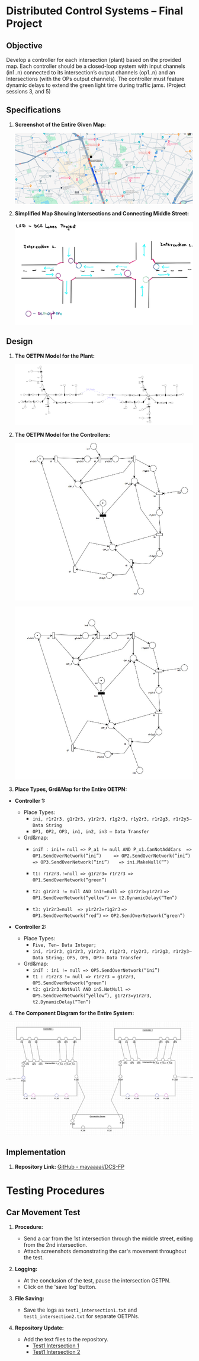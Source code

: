 # Distributed Control Systems – Final Project

## Objective

Develop a controller for each intersection (plant) based on the provided map. Each controller should be a closed-loop system with input channels (in1..n) connected to its intersection’s output channels (op1..n) and an Intersections (with the OPs output channels). The controller must feature dynamic delays to extend the green light time during traffic jams. (Project sessions 3, and 5)

## Specifications

1. **Screenshot of the Entire Given Map:**
  
   ![Given Map](/images/intersection.png)

2. **Simplified Map Showing Intersections and Connecting Middle Street:**

   ![Simplified Map](/images/simplified-petri.png)

## Design

1. **The OETPN Model for the Plant:**

   ![OETPN Model for the Plant](/images/petri-plant.png)

   
2. **The OETPN Model for the Controllers:**

   ![OETPN Model for the Controllers](images/controller1.jpg)

   ![OETPN Model for the Controllers](images/controller2.jpg)

3. **Place Types, Grd&Map for the Entire OETPN:**

- **Controller 1:**
   - Place Types: 
     - `ini, r1r2r3, g1r2r3, y1r2r3, r1g2r3, r1y2r3, r1r2g3, r1r2y3– Data String`
     - `OP1, OP2, OP3, in1, in2, in3 – Data Transfer`
   - Grd&map: 
     - `iniT : ini!= null => P_a1 != null AND P_x1.CanNotAddCars  => OP1.SendOverNetwork(“ini”) `
                          `   => OP2.SendOverNetwork(“ini”)`
                          `   => OP3.SendOverNetwork(“ini”)`
                          `   => ini.MakeNull(“”)`
     - `t1: r1r2r3.!=null => g1r2r3= r1r2r3 => OP1.SendOverNetwork(“green”)`
     - `t2: g1r2r3 != null AND in1!=null => g1r2r3=y1r2r3`
                             `=> OP1.SendOverNetwork(“yellow”)`
                             `=> t2.DynamicDelay(“Ten”)`

     - `t3: y1r2r3=null  => y1r2r3=r1g2r3`
                             `=> OP1.SendOverNetwork(“red”)`
                             `=> OP2.SendOverNetwork(“green”)`


 - **Controller 2:**
   - Place Types:
     - `Five, Ten– Data Integer;`
     - `ini, r1r2r3, g1r2r3, y1r2r3, r1g2r3, r1y2r3, r1r2g3, r1r2y3– Data String; OP5, OP6, OP7– Data Transfer`
   - Grd&map:
     - `iniT : ini != null => OP5.SendOverNetwork(“ini”)`
     - `t1 : r1r2r3 != null => r1r2r3 = g1r2r3, OP5.SendOverNetwork(“green”)`
     - `t2: g1r2r3.NotNull AND in5.NotNull => OP5.SendOverNetwork(“yellow”), g1r2r3=y1r2r3, t2.DynamicDelay(“Ten”)`

4. **The Component Diagram for the Entire System:**

  ![Component Diagram for the Entire System](images/component_diag.jpg)

## Implementation

1. **Repository Link:** [GitHub - mayaaaai/DCS-FP](https://github.com/mayaaaai/DCS-FP)

# Testing Procedures

## Car Movement Test

1. **Procedure:**
   - Send a car from the 1st intersection through the middle street, exiting from the 2nd intersection.
   - Attach screenshots demonstrating the car's movement throughout the test.

2. **Logging:**
   - At the conclusion of the test, pause the intersection OETPN.
   - Click on the 'save log' button.

3. **File Saving:**
   - Save the logs as `test1_intersection1.txt` and `test1_intersection2.txt` for separate OETPNs.

4. **Repository Update:**
   - Add the text files to the repository.
     - [Test1 Intersection 1](https://github.com/mayaaaai/DCS-FP/blob/main/test1_Intersection1)
     - [Test1 Intersection 2](https://github.com/mayaaaai/DCS-FP/blob/main/test1_Intersection2)